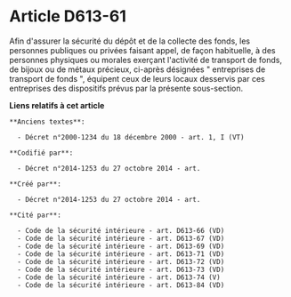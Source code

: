 # Article D613-61

Afin d'assurer la sécurité du dépôt et de la collecte des fonds, les personnes publiques ou privées faisant appel, de façon
habituelle, à des personnes physiques ou morales exerçant l'activité de transport de fonds, de bijoux ou de métaux précieux,
ci-après désignées " entreprises de transport de fonds ", équipent ceux de leurs locaux desservis par ces entreprises des
dispositifs prévus par la présente sous-section.

**Liens relatifs à cet article**

	**Anciens textes**:

	  - Décret n°2000-1234 du 18 décembre 2000 - art. 1, I (VT)

	**Codifié par**:

	  - Décret n°2014-1253 du 27 octobre 2014 - art.

	**Créé par**:

	  - Décret n°2014-1253 du 27 octobre 2014 - art.

	**Cité par**:

	  - Code de la sécurité intérieure - art. D613-66 (VD)
	  - Code de la sécurité intérieure - art. D613-67 (VD)
	  - Code de la sécurité intérieure - art. D613-69 (VD)
	  - Code de la sécurité intérieure - art. D613-71 (VD)
	  - Code de la sécurité intérieure - art. D613-72 (VD)
	  - Code de la sécurité intérieure - art. D613-73 (VD)
	  - Code de la sécurité intérieure - art. D613-74 (V)
	  - Code de la sécurité intérieure - art. D613-84 (VD)
